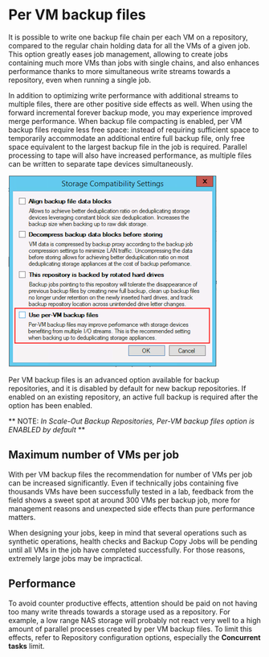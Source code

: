 <!--- This was last Changed 03-05-17 by PS --->
# Per VM backup files
It is possible to write one backup file chain per each VM on a repository, compared to the regular chain holding data for all the VMs of a given job. This option greatly eases job management, allowing to create jobs containing much more VMs than jobs with single chains, and also enhances performance thanks to more simultaneous write streams towards a repository, even when running a single job.

In addition to optimizing write performance with additional streams to multiple files, there are other positive side effects as well. When using the forward incremental forever backup mode, you may experience improved merge performance. When backup file compacting is enabled, per VM backup files require less free space: instead of requiring sufficient space to temporarily accommodate an additional entire full backup file, only free space equivalent to the largest backup file in the job is required. Parallel processing to tape will also have increased performance, as multiple files can be written to separate tape devices simultaneously.

![Per VM backup files](./repository_planning_pervm_1.png)

Per VM backup files is an advanced option available for backup repositories, and it is disabled by default for new backup repositories. If enabled on an existing repository, an active full backup is required after the option has been enabled.

** NOTE: *In Scale-Out Backup Repositories, Per-VM backup files option is ENABLED by default* **

## Maximum number of VMs per job
With per VM backup files the recommendation for number of VMs per job can be increased significantly. Even if technically jobs containing five thousands VMs have been successfully tested in a lab, feedback from the field shows a sweet spot at around 300 VMs per backup job, more for management reasons and unexpected side effects than pure performance matters.

When designing your jobs, keep in mind that several operations such as synthetic operations, health checks and Backup Copy Jobs will be pending until all VMs in the job have completed successfully. For those reasons, extremely large jobs may be impractical.

## Performance
To avoid counter productive effects, attention should be paid on not having too many write threads towards a storage used as a repository. For example, a low range NAS storage will probably not react very well to a high amount of parallel processes created by per VM backup files. To limit this effects, refer to Repository configuration options, especially the **Concurrent tasks** limit.
